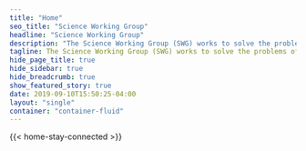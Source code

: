 ```yaml
---
title: "Home"
seo_title: "Science Working Group"
headline: "Science Working Group"
description: "The Science Working Group (SWG) works to solve the problems of making science software inter-operable and interchangeable."
tagline: The Science Working Group (SWG) works to solve the problems of making science software inter-operable and interchangeable."
hide_page_title: true
hide_sidebar: true
hide_breadcrumb: true
show_featured_story: true
date: 2019-09-10T15:50:25-04:00
layout: "single"
container: "container-fluid"
---
```


{{< home-stay-connected >}}
